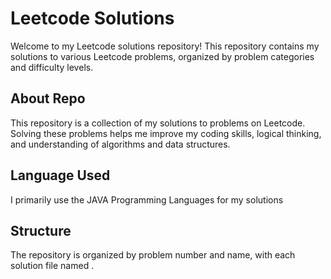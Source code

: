 # Leetcode Solutions
Welcome to my Leetcode solutions repository! This repository contains my solutions to various Leetcode problems, organized by problem categories and difficulty levels.

## About Repo
This repository is a collection of my solutions to problems on Leetcode. Solving these problems helps me improve my coding skills, logical thinking, and understanding of algorithms and data structures.

## Language Used
I primarily use the JAVA Programming Languages for my solutions

## Structure
The repository is organized by problem number and name, with each solution file named . 

